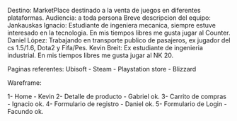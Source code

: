 Destino: MarketPlace destinado a la venta de juegos en diferentes plataformas.
Audiencia: a toda persona
Breve descripcion del equipo: 
Jankauskas Ignacio: Estudiante de ingeniera mecanica, siempre estuve interesado en la tecnologia. En mis tiempos libres me gusta jugar al Counter. 
Daniel López: Trabajando en transporte publico de pasajeros, ex jugador del cs 1.5/1.6, Dota2 y Fifa/Pes.
Kevin Breit: Ex estudiante de ingenieria industrial. En mis tiempos libres me gusta jugar al NK 20.

Paginas referentes: Ubisoft - Steam - Playstation store - Blizzard

Wareframe:

1- Home - Kevin
2- Detalle de producto - Gabriel ok.
3- Carrito de compras - Ignacio ok.
4- Formulario de registro - Daniel ok.
5- Formulario de Login - Facundo ok.